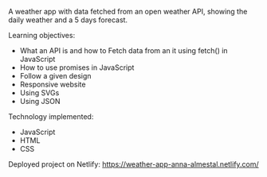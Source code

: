 A weather app with data fetched from an open weather API, showing the daily weather and a 5 days forecast.


Learning objectives:

- What an API is and how to Fetch data from an it using fetch() in JavaScript 
- How to use promises in JavaScript
- Follow a given design
- Responsive website
- Using SVGs
- Using JSON


Technology implemented:
- JavaScript
- HTML
- CSS

Deployed project on Netlify:
https://weather-app-anna-almestal.netlify.com/
